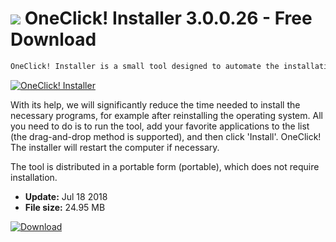 # ![](https://cdn.softexe.net/static/icon/9/oneclick-installer-10038.png) OneClick! Installer 3.0.0.26 - Free Download

```sh
OneClick! Installer is a small tool designed to automate the installation of your favorite applications.
```
[![OneClick! Installer](https://gallery.dpcdn.pl/imgc/Tools/76032/g_-_420x350_1.5_-_x20170530203230_0.jpg)](https://softexe.net/win/system/other/oneclick-installer:pRRch.html)

With its help, we will significantly reduce the time needed to install the necessary programs, for example after reinstalling the operating system. All you need to do is to run the tool, add your favorite applications to the list (the drag-and-drop method is supported), and then click 'Install'. OneClick! The installer will restart the computer if necessary.
 
 The tool is distributed in a portable form (portable), which does not require installation.


- **Update:** Jul 18 2018
- **File size:** 24.95 MB

[![Download](https://cdn.softexe.net/static/img/download.png)](https://softexe.net/win/system/other/oneclick-installer:pRRch.html)

